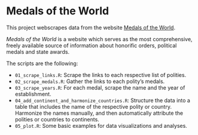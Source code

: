 # Medals of the World

This project webscrapes data from the website [Medals of the World](https://medals.org.uk/).

_Medals of the World_ is a website which serves as the most comprehensive, freely available source of information about honorific orders, political medals and state awards.

The scripts are the following:

 - `01_scrape_links.R`: Scrape the links to each respective list of polities.
 - `02_scrape_medals.R`: Gather the links to each polity’s medals.
 - `03_scrape_years.R`: For each medal, scrape the name and the year of establishment.
 - `04_add_continent_and_harmonize_countries.R`: Structure the data into a table that includes the name of the respective polity or country. Harmonize the names manually, and then automatically attribute the polities or countries to continents.
 - `05_plot.R`: Some basic examples for data visualizations and analyses.


